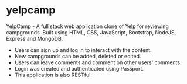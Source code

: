 # yelpcamp

YelpCamp -  A full stack web application clone of Yelp for reviewing campgrounds. Built using HTML, CSS, JavaScript, Bootstrap, NodeJS, Express and MongoDB.

- Users can sign up and log in to interact with the content.
- New campgrounds can be added, deleted or edited.
- Users can leave comments and comment on other users' comments.
- Login was created and authenticated using Passport.
- This application is also RESTful.
